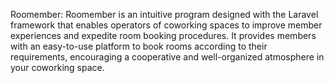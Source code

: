 Roomember: Roomember is an intuitive program designed with the Laravel framework that enables operators of coworking spaces to improve member experiences and expedite room booking procedures. It provides members with an easy-to-use platform to book rooms according to their requirements, encouraging a cooperative and well-organized atmosphere in your coworking space.



 
